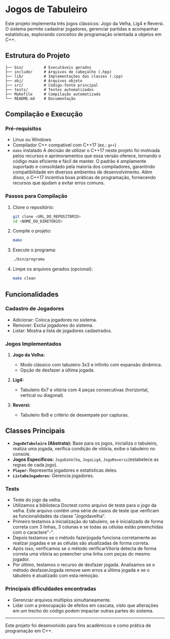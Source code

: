 # Jogos de Tabuleiro

Este projeto implementa três jogos clássicos: Jogo da Velha, Lig4 e Reversi. O sistema permite cadastrar jogadores, gerenciar partidas e acompanhar estatísticas, explorando conceitos de programação orientada a objetos em C++.

## Estrutura do Projeto

```plaintext
├── bin/         # Executáveis gerados
├── include/     # Arquivos de cabeçalho (.hpp)
├── lib/         # Implementações das classes (.cpp)
├── obj/         # Arquivos objeto
├── src/         # Código-fonte principal
├── tests/       # Testes automatizados
├── Makefile     # Compilação automatizada
└── README.md    # Documentação
```

## Compilação e Execução

### Pré-requisitos
- Linux ou Windows
- Compilador C++ compatível com C++17 (ex.: `g++`)
- `make` instalado
A decisão de utilizar o C++17 neste projeto foi motivada pelos recursos e aprimoramentos que essa versão oferece, tornando o código mais eficiente e fácil de manter. O padrão é amplamente suportado e consolidado pela maioria dos compiladores, garantindo compatibilidade em diversos ambientes de desenvolvimento. Além disso, o C++17 incentiva boas práticas de programação, fornecendo recursos que ajudam a evitar erros comuns.

### Passos para Compilação
1. Clone o repositório:
   ```bash
   git clone <URL_DO_REPOSITORIO>
   cd <NOME_DO_DIRETORIO>
   ```
2. Compile o projeto:
   ```bash
   make
   ```
3. Execute o programa:
   ```bash
   ./bin/programa
   ```
4. Limpe os arquivos gerados (opcional):
   ```bash
   make clean
   ```

## Funcionalidades

### Cadastro de Jogadores
- Adicionar: Coloca jogadores no sistema.
- Remover: Exclui jogadores do sistema.
- Listar: Mostra a lista de jogadores cadastrados.

### Jogos Implementados
1. **Jogo da Velha:**
   - Modo clássico com tabuleiro 3x3 e infinito com expansão dinâmica.
   - Opção de desfazer a última jogada.
     
2. **Lig4:**
   - Tabuleiro 6x7 e vitória com 4 peças consecutivas (horizontal, vertical ou diagonal).
     
3. **Reversi:**
   - Tabuleiro 8x8 e critério de desempate por capturas.

## Classes Principais
- **`JogoDeTabuleiro` (Abstrata):** Base para os jogos, inicializa o tabuleiro, realiza uma jogada, verifica condição de vitória, exibe o tabuleiro no console.
- **Jogos Específicos:** `JogoDaVelha`, `JogoLig4`, `JogoReversi`(estabelece as regras de cada jogo).
- **`Player`:** Representa jogadores e estatísticas deles.
- **`ListaDeJogadores`:** Gerencia jogadores.

### Tests
- Teste do jogo da velha.
- Utilizamos a biblioteca Doctest como arquivo de teste para o jogo da velha. Este arquivo contém uma série de casos de teste que verificam as funcionalidades da classe "Jogodavelha".
- Primeiro testamos a inicialização do tabuleiro, se é inicializado de forma correta com 3 linhas, 3 colunas e se todas as células estão preenchidas com o caractere"-".
- Depois testamos se o método fazerjogada funciona corretamente ao realizar jogadas e se as células são atualizadas de forma correta.
- Após isso, verificamos se o método verificarVitoria detecta de forma correta uma vitória ao preencher uma linha com peças do mesmo jogador.
- Por último, testamos o recurso de desfazer jogada. Analisamos se o método desfazerJogada remove sem erros a última jogada e se o tabuleiro é atualizado com esta remoção.


### Principais dificuldades encontradas
- Gerenciar arquivos múltiplos simultaneamente.
- Lidar com a preocupação de efeitos em cascata, visto que alterações em um trecho do código podem impactar outras partes do sistema.
  
---

Este projeto foi desenvolvido para fins acadêmicos e como prática de programação em C++.
